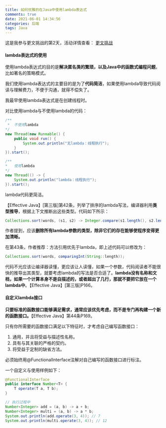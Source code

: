 ```yaml
---
title: 如何优雅的在Java中使用lambda表达式
comments: true
date: 2021-06-01 14:34:56
categories: 后端
tags: Java
---
```




这是我参与更文挑战的第2天，活动详情查看： [更文挑战](https://juejin.cn/post/6967194882926444557)


#### lambda表达式的使用

使用lambda表达式的目的是**解决匿名类的繁琐，以及Java中的函数式编程问题**，比如著名的策略模式。

我们使用lambda表达式的主要目的是为了**代码简洁**，如果使用lambda导致代码阅读与理解费力，不便于沟通，就得不偿失了。

我最早使用lambda表达式是在创建线程时。

对比使用lambda与不使用lambda的代码：

```java
/**
 * 	不使用lambda
*/
new Thread(new Runnable() {
    public void run() {
        System.out.println("无lambda：线程执行");
    }
}).start();

/**
* 	使用lambda
*/
new Thread(() -> {
    System.out.println("lambda：线程执行");
}).start();

```

lambda代码更简洁。

【Effective Java】[第三版]第42条，列举了排序的lambda写法，编译器利用**类型推导**，根据上下文推断出这些类型。代码如下所示：

```java
Collections.sort(words, (s1, s2) -> Integer.compare(s1.length(), s2.length()));
```

作者提到，应该**删除所有lambda参数的类型，除非它们的存在能够使程序变得更加清晰。**

在第43条，作者推荐：方法引用优先于lambda，即上述代码可以修改为：

```java
Collections.sort(words, comparingInt(String::length));
```

代码不光应该让编译器读懂，更应该让人读懂，如果一个参数，代码阅读者不能很快的推导出其类型，就要考虑lambda的写法是否合适了。**lambda没有名称和文档，如果一个计算本身不是自描述的，或者超出了几行，那就不要把它放在一个lambda中**。【Effective Java】[第三版]P166。

#### 自定义lambda接口

**只要标准的函数接口能够满足需求，通常应该优先考虑，而不是专门再构建一个新的函数接口。**【Effective Java】第44条P169。

只有你所需要的函数接口满足以下特征时，才考虑自己编写函数接口：

1. 通用，并且将受益与描述性名称。
2. 具有与其关联的严格的契约。
3. 将受益于定制的缺省方法。

必须始终用@FunctionalInterface注解对自己编写的函数接口进行标注。

一个自定义与使用样例如下：

```java
@FunctionalInterface
public interface Number<T> {
	T operate(T a, T b);
}

// 执行过程中
Number<Integer> add = (a, b) -> a + b;
Number<Integer> multi = (a, b) -> a * b;
System.out.println(add.operate(3, 4)); // 7
System.out.println(multi.operate(3, 4)); // 12
```



